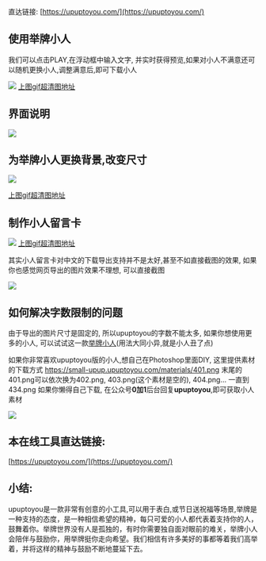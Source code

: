 直达链接: [https://upuptoyou.com/](https://upuptoyou.com/)

## 使用举牌小人

我们可以点击PLAY,在浮动框中输入文字, 并实时获得预览,如果对小人不满意还可以随机更换小人,调整满意后,即可下载小人

![](https://user-images.githubusercontent.com/15868458/73604674-77485f80-45cf-11ea-8aec-76c6eb7ffe00.gif)
[上图gif超清图地址](https://user-images.githubusercontent.com/15868458/73604675-77485f80-45cf-11ea-90cc-c03f2cf6fb98.gif)


## 界面说明

![](https://user-images.githubusercontent.com/15868458/73604668-60a20880-45cf-11ea-9c1e-6b2c9d0f6f39.png)



## 为举牌小人更换背景,改变尺寸

![](https://user-images.githubusercontent.com/15868458/73604732-76fc9400-45d0-11ea-83d0-969c81320d86.gif)

[上图gif超清图地址](https://user-images.githubusercontent.com/15868458/73604731-76fc9400-45d0-11ea-8da7-6c4cd57f6489.gif)



## 制作小人留言卡


![](https://user-images.githubusercontent.com/15868458/73605012-d27c5100-45d3-11ea-920c-cbb55ef3a64f.gif)
[上图gif超清图地址](https://user-images.githubusercontent.com/15868458/73605014-d27c5100-45d3-11ea-8cff-93921ac658ca.gif)

其实小人留言卡对中文的下载导出支持并不是太好,甚至不如直接截图的效果, 如果你也感觉网页导出的图片效果不理想, 可以直接截图

![](https://user-images.githubusercontent.com/15868458/73605011-d1e3ba80-45d3-11ea-876a-4ad49fb16939.png)

## 如何解决字数限制的问题

由于导出的图片尺寸是固定的, 所以upuptoyou的字数不能太多, 如果你想使用更多的小人, 可以试试这一款[举牌小人](http://www.atoolbox.net/Tool.php?Id=789)(用法大同小异,就是小人丑了点)

如果你非常喜欢upuptoyou版的小人,想自己在Photoshop里面DIY, 这里提供素材的下载方式
https://small-upup.upuptoyou.com/materials/401.png
末尾的401.png可以依次换为402.png, 403.png(这个素材是空的), 404.png... 一直到434.png
如果你懒得自己下载, 在公众号**0加1**后台回复**upuptoyou**,即可获取小人素材

![](https://user-images.githubusercontent.com/15868458/73605317-ce523280-45d7-11ea-9ffb-26d6c0fafe66.png)


## 本在线工具直达链接:


[https://upuptoyou.com/](https://upuptoyou.com/)



## 小结:

upuptoyou是一款非常有创意的小工具,可以用于表白,或节日送祝福等场景,举牌是一种支持的态度，是一种相信希望的精神，每只可爱的小人都代表着支持你的人，鼓舞着你。举牌世界没有人是孤独的，有时你需要独自面对眼前的难关，举牌小人会陪伴与鼓励你，用举牌挺你走向希望。我们相信有许多美好的事都等着我们高举着，并将这样的精神与鼓励不断地蔓延下去。